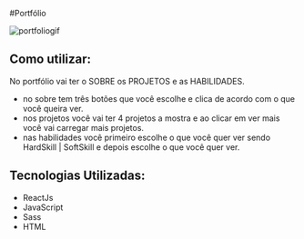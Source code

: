 #Portfólio

![portfoliogif](https://user-images.githubusercontent.com/93871055/217036468-35cb4b68-1b26-44f6-84ed-ff368416823d.gif)

## Como utilizar:

No portfólio vai ter o SOBRE os PROJETOS e as HABILIDADES.
- no sobre tem três botões que você escolhe e clica de acordo com o que você queira ver.
- nos projetos você vai ter 4 projetos a mostra e ao clicar em ver mais você vai carregar mais projetos.
- nas habilidades você primeiro escolhe o que você quer ver sendo HardSkill | SoftSkill e depois escolhe o que você quer ver.

## Tecnologias Utilizadas:

- ReactJs
- JavaScript
- Sass
- HTML

